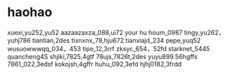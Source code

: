 # haohao
xuexi,yu252,yu52
aazaazaxza_088,ui72
your hu houm_0987
tingy,yu262，yuhj786
tiantian,2des
tixnxnx_78,hju672
tianxiajd_234
pepe,yuq52
wusuowwwqq_034，453
tipo_12,3rrf
zksyc_654，52fd
starknet_5445
quancheng4S
shjiki,7825,4gtf
78ujs,7826t,2des
yuyu899.56hgffs
7861_022,3edsf
kokojsh,4gffr
huhu_092,3efd
hjhj0182,3frdd
